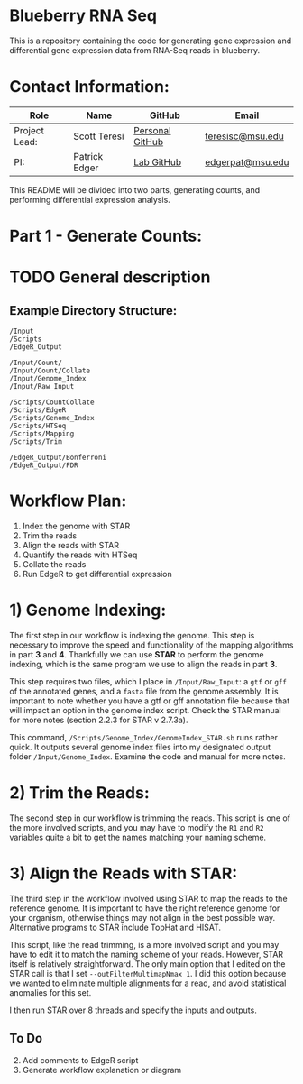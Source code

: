 # Blueberry RNA Seq
This is a repository containing the code for generating gene expression and differential gene expression data from RNA-Seq reads in blueberry.

# Contact Information:
| Role          | Name          | GitHub                                                  | Email              |
|---------------|---------------|---------------------------------------------------------|--------------------|
| Project Lead: | Scott Teresi  | [Personal GitHub](https://github.com/huckleberry-hound) | <teresisc@msu.edu> |
| PI:           | Patrick Edger | [Lab GitHub](https://github.com/EdgerLab)               | <edgerpat@msu.edu> |


This README will be divided into two parts, generating counts, and performing differential expression analysis.

# Part 1 - Generate Counts:
# TODO General description

## Example Directory Structure:
```
/Input
/Scripts
/EdgeR_Output

/Input/Count/
/Input/Count/Collate
/Input/Genome_Index
/Input/Raw_Input

/Scripts/CountCollate
/Scripts/EdgeR
/Scripts/Genome_Index
/Scripts/HTSeq
/Scripts/Mapping
/Scripts/Trim

/EdgeR_Output/Bonferroni
/EdgeR_Output/FDR
```

# Workflow Plan:
1. Index the genome with STAR
2. Trim the reads
3. Align the reads with STAR
4. Quantify the reads with HTSeq
5. Collate the reads
6. Run EdgeR to get differential expression

# 1) Genome Indexing:
The first step in our workflow is indexing the genome. This step is necessary to improve the speed and functionality of the mapping algorithms in part **3** and **4**. Thankfully we can use **STAR** to perform the genome indexing, which is the same program we use to align the reads in part **3**. 

This step requires two files, which I place in `/Input/Raw_Input`: a `gtf` or `gff` of the annotated genes, and a `fasta` file from the genome assembly. It is important to note whether you have a gtf or gff annotation file because that will impact an option in the genome index script. Check the STAR manual for more notes (section 2.2.3 for STAR v 2.7.3a).

This command, `/Scripts/Genome_Index/GenomeIndex_STAR.sb` runs rather quick. It outputs several genome index files into my designated output folder `/Input/Genome_Index`. Examine the code and manual for more notes.

# 2) Trim the Reads:
The second step in our workflow is trimming the reads. This script is one of the more involved scripts, and you may have to modify the `R1` and `R2` variables quite a bit to get the names matching your naming scheme.

# 3) Align the Reads with STAR:
The third step in the workflow involved using STAR to map the reads to the reference genome. It is important to have the right reference genome for your organism, otherwise things may not align in the best possible way. Alternative programs to STAR include TopHat and HISAT. 

This script, like the read trimming, is a more involved script and you may have to edit it to match the naming scheme of your reads. However, STAR itself is relatively straightforward. The only main option that I edited on the STAR call is that I set `--outFilterMultimapNmax 1`. I did this option because we wanted to eliminate multiple alignments for a read, and avoid statistical anomalies for this set. 

I then run STAR over 8 threads and specify the inputs and outputs.
## To Do
2. Add comments to EdgeR script
3. Generate workflow explanation or diagram
